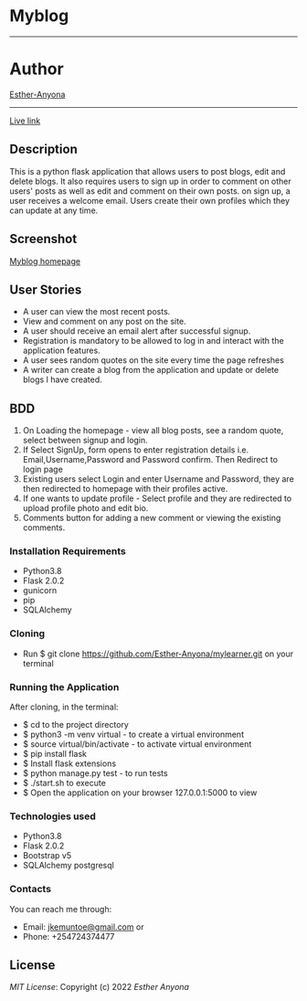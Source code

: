 # Myblog
<hr>

# Author

[Esther-Anyona](https://github.com/Esther-Anyona)
<hr>

[Live link](https://star-blog1.herokuapp.com)

## Description
This is a python flask application that allows users to post blogs, edit and delete blogs. It also requires users to sign up in order to comment on other users' posts as well as edit and comment on their own posts. on sign up, a user receives a welcome email. Users create their own profiles which they can update at any time.

## Screenshot

[Myblog homepage](app/static/photos/myblog1.png)

## User Stories
* A user can view the most recent posts.
* View and comment on any post on the site.
* A user should receive an email alert after successful signup.
* Registration is mandatory to be allowed to log in and interact with the application features.
* A user sees random quotes on the site every time the page refreshes
* A writer can create a blog from the application and update or delete blogs I have created.

## BDD
1. On Loading the homepage - view all blog posts, see a random quote, select between signup and login.
1. If Select SignUp, form opens to enter registration details i.e. Email,Username,Password and Password confirm. Then Redirect to login page
1. Existing users select Login and enter Username and Password, they are then redirected to homepage with their profiles active.
1. If one wants to update profile - Select profile and they are redirected to upload profile photo and edit bio.
1. Comments button for adding a new comment or viewing the existing comments.

### Installation Requirements
* Python3.8
* Flask 2.0.2
* gunicorn
* pip
* SQLAlchemy

### Cloning
* Run $ git clone https://github.com/Esther-Anyona/mylearner.git on your terminal

### Running the Application
After cloning, in the terminal: 
* $ cd to the project directory
* $ python3 -m venv virtual - to create a virtual environment
* $ source virtual/bin/activate - to activate virtual environment
* $ pip install flask
* $ Install flask extensions
* $ python manage.py test - to run tests
* $ ./start.sh to execute
* $ Open the application on your browser 127.0.0.1:5000 to view

### Technologies used
* Python3.8
* Flask 2.0.2
* Bootstrap v5
* SQLAlchemy postgresql

### Contacts
You can reach me through:
* Email: jkemuntoe@gmail.com or
* Phone: +254724374477

## License
*MIT License*:
Copyright (c) 2022 *Esther Anyona*